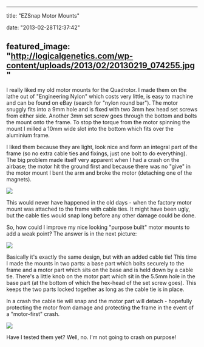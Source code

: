
---
title: "EZSnap Motor Mounts"

date: "2013-02-28T12:37:42"

featured_image: "http://logicalgenetics.com/wp-content/uploads/2013/02/20130219_074255.jpg"
---


I really liked my old motor mounts for the Quadrotor. I made them on the lathe out of "Engineering Nylon" which costs very little, is easy to machine and can be found on eBay (search for "nylon round bar"). The motor snuggly fits into a 9mm hole and is fixed with two 3mm hex head set screws from either side. Another 3mm set screw goes through the bottom and bolts the mount onto the frame. To stop the torque from the motor spinning the mount I milled a 10mm wide slot into the bottom which fits over the aluminium frame.

I liked them because they are light, look nice and form an integral part of the frame (so no extra cable ties and fixings, just one bolt to do everything). The big problem made itself very apparent when I had a crash on the airbase; the motor hit the ground first and because there was no "give" in the motor mount I bent the arm and broke the motor (detaching one of the magnets).

<a href="http://logicalgenetics.com/wp-content/uploads/2013/02/20130219_074255.jpg"><img src="http://logicalgenetics.com/wp-content/uploads/2013/02/20130219_074255.jpg"/></a>

This would never have happened in the old days - when the factory motor mount was attached to the frame with cable ties. It might have been ugly, but the cable ties would snap long before any other damage could be done.

So, how could I improve my nice looking "purpose built" motor mounts to add a weak point? The answer is in the next picture:

<a href="http://logicalgenetics.com/wp-content/uploads/2013/02/20130227_2251051.jpg"><img src="http://logicalgenetics.com/wp-content/uploads/2013/02/20130227_2251051.jpg"/></a>

Basically it's exactly the same design, but with an added cable tie! This time I made the mounts in two parts: a base part which bolts securely to the frame and a motor part which sits on the base and is held down by a cable tie. There's a little knob on the motor part which sit in the 5.5mm hole in the base part (at the bottom of which the hex-head of the set screw goes). This keeps the two parts locked together as long as the cable tie is in place. 

In a crash the cable tie will snap and the motor part will detach - hopefully protecting the motor from damage and protecting the frame in the event of a "motor-first" crash.

<a href="http://logicalgenetics.com/wp-content/uploads/2013/02/20130227_225453.jpg"><img src="http://logicalgenetics.com/wp-content/uploads/2013/02/20130227_225453.jpg"/></a>

Have I tested them yet? Well, no. I'm not going to crash on purpose!